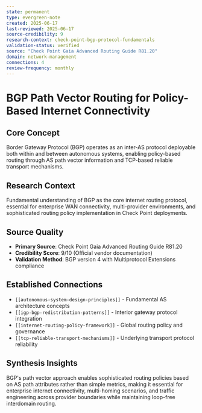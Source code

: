 ```yaml
---
state: permanent
type: evergreen-note
created: 2025-06-17
last-reviewed: 2025-06-17
source-credibility: 9
research-context: check-point-bgp-protocol-fundamentals
validation-status: verified
source: "Check Point Gaia Advanced Routing Guide R81.20"
domain: network-management
connections: 4
review-frequency: monthly
---
```


# BGP Path Vector Routing for Policy-Based Internet Connectivity

## Core Concept
Border Gateway Protocol (BGP) operates as an inter-AS protocol deployable both within and between autonomous systems, enabling policy-based routing through AS path vector information and TCP-based reliable transport mechanisms.

## Research Context
Fundamental understanding of BGP as the core internet routing protocol, essential for enterprise WAN connectivity, multi-provider environments, and sophisticated routing policy implementation in Check Point deployments.

## Source Quality
- **Primary Source**: Check Point Gaia Advanced Routing Guide R81.20
- **Credibility Score**: 9/10 (Official vendor documentation)
- **Validation Method**: BGP version 4 with Multiprotocol Extensions compliance

## Established Connections
- `[[autonomous-system-design-principles]]` - Fundamental AS architecture concepts
- `[[igp-bgp-redistribution-patterns]]` - Interior gateway protocol integration
- `[[internet-routing-policy-framework]]` - Global routing policy and governance
- `[[tcp-reliable-transport-mechanisms]]` - Underlying transport protocol reliability

## Synthesis Insights
BGP's path vector approach enables sophisticated routing policies based on AS path attributes rather than simple metrics, making it essential for enterprise internet connectivity, multi-homing scenarios, and traffic engineering across provider boundaries while maintaining loop-free interdomain routing.